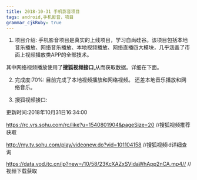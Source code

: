 ```yaml
---
title: 2018-10-31 手机影音项目 
tags: android,手机影音，项目
grammar_cjkRuby: true
---
```


 1. 项目介绍:
手机影音项目是真实的上线项目，学习自尚硅谷。该项目包括本地音乐播放、网络音乐播放、本地视频播放、网络直播四大模块，几乎涵盖了市面上视频播放类APP的全部技术。

其中网络视频播放使用了**搜狐视频接口**,从而获取数据。详细在下面。

 2. 完成度:70%:
目前完成了本地视频播放和网络视频。
还差本地音乐播放和网络音乐。

 3. 搜狐视频接口:
 
更新时间:2018年10月31日16:34:00

https://rc.vrs.sohu.com/rc/like?u=1540801904&pageSize=20 //搜狐视频推荐获取

http://my.tv.sohu.com/play/videonew.do?vid=101104158  //搜狐视频id详细查询

https://data.vod.itc.cn/ip?new=/10/58/23KcXAZxSVidaWhApp2nCA.mp4//  //视频下载获取

